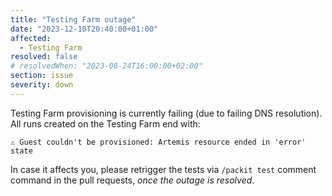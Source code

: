 ```yaml
---
title: "Testing Farm outage"
date: "2023-12-10T20:40:00+01:00"
affected:
  - Testing Farm
resolved: false
# resolvedWhen: "2023-08-24T16:00:00+02:00"
section: issue
severity: down
---
```


Testing Farm provisioning is currently failing (due to failing DNS resolution). All runs created on the Testing Farm end with:

```
⚠ Guest couldn't be provisioned: Artemis resource ended in 'error' state
```

In case it affects you, please retrigger the tests via `/packit test` comment command in the pull requests, _once the outage is resolved_.
